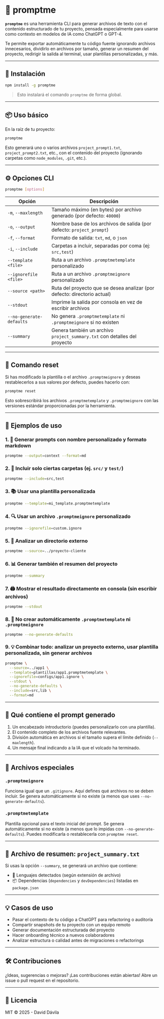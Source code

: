 # 🧠 promptme

**`promptme`** es una herramienta CLI para generar archivos de texto con el contenido estructurado de tu proyecto, pensada especialmente para usarse como contexto en modelos de IA como ChatGPT o GPT-4.

Te permite exportar automáticamente tu código fuente ignorando archivos innecesarios, dividirlo en archivos por tamaño, generar un resumen del proyecto, redirigir la salida al terminal, usar plantillas personalizadas, y más.

---

## 🚀 Instalación

```bash
npm install -g promptme
```

> Esto instalará el comando `promptme` de forma global.

---

## 📦 Uso básico

En la raíz de tu proyecto:

```bash
promptme
```

Esto generará uno o varios archivos `project_prompt1.txt`, `project_prompt2.txt`, etc., con el contenido del proyecto (ignorando carpetas como `node_modules`, `.git`, etc.).

---

## ⚙️ Opciones CLI

```bash
promptme [options]
```

| Opción                   | Descripción                                                               |
| ------------------------ | ------------------------------------------------------------------------- |
| `-m`, `--maxlength`      | Tamaño máximo (en bytes) por archivo generado (por defecto: `40000`)      |
| `-o`, `--output`         | Nombre base de los archivos de salida (por defecto: `project_prompt`)     |
| `-f`, `--format`         | Formato de salida: `txt`, `md`, o `json`                                  |
| `-i`, `--include`        | Carpetas a incluir, separadas por coma (ej: `src,test`)                   |
| `--template <file>`      | Ruta a un archivo `.promptmetemplate` personalizado                       |
| `--ignorefile <file>`    | Ruta a un archivo `.promptmeignore` personalizado                         |
| `--source <path>`        | Ruta del proyecto que se desea analizar (por defecto: directorio actual)  |
| `--stdout`               | Imprime la salida por consola en vez de escribir archivos                 |
| `--no-generate-defaults` | No genera `.promptmetemplate` ni `.promptmeignore` si no existen          |
| `--summary`              | Genera también un archivo `project_summary.txt` con detalles del proyecto |

---

## 🔄 Comando reset

Si has modificado la plantilla o el archivo `.promptmeignore` y deseas restablecerlos a sus valores por defecto, puedes hacerlo con:

```bash
promptme reset
```

Esto sobrescribirá los archivos `.promptmetemplate` y `.promptmeignore` con las versiones estándar proporcionadas por la herramienta.

---

## 📝 Ejemplos de uso

### 1. 📂 Generar prompts con nombre personalizado y formato markdown

```bash
promptme --output=context --format=md
```

### 2. 🧱 Incluir solo ciertas carpetas (ej. `src/` y `test/`)

```bash
promptme --include=src,test
```

### 3. 📚 Usar una plantilla personalizada

```bash
promptme --template=mi_template.promptmetemplate
```

### 4. 🔍 Usar un archivo `.promptmeignore` personalizado

```bash
promptme --ignorefile=custom.ignore
```

### 5. 📁 Analizar un directorio externo

```bash
promptme --source=../proyecto-cliente
```

### 6. 📊 Generar también el resumen del proyecto

```bash
promptme --summary
```

### 7. 🖨️ Mostrar el resultado directamente en consola (sin escribir archivos)

```bash
promptme --stdout
```

### 8. 🙅 No crear automáticamente `.promptmetemplate` ni `.promptmeignore`

```bash
promptme --no-generate-defaults
```

### 9. 💡 Combinar todo: analizar un proyecto externo, usar plantilla personalizada, sin generar archivos

```bash
promptme \
  --source=../app1 \
  --template=plantillas/app1.promptmetemplate \
  --ignorefile=configs/app1.ignore \
  --stdout \
  --no-generate-defaults \
  --include=src,lib \
  --format=md
```

---

## 🧠 Qué contiene el prompt generado

1. Un encabezado introductorio (puedes personalizarlo con una plantilla).
2. El contenido completo de los archivos fuente relevantes.
3. División automática en archivos si el tamaño supera el límite definido (`--maxlength`).
4. Un mensaje final indicando a la IA que el volcado ha terminado.

---

## 📄 Archivos especiales

### `.promptmeignore`

Funciona igual que un `.gitignore`. Aquí defines qué archivos no se deben incluir.
Se genera automáticamente si no existe (a menos que uses `--no-generate-defaults`).

### `.promptmetemplate`

Plantilla opcional para el texto inicial del prompt.
Se genera automáticamente si no existe (a menos que lo impidas con `--no-generate-defaults`).
Puedes modificarla o restablecerla con `promptme reset`.

---

## 📑 Archivo de resumen: `project_summary.txt`

Si usas la opción `--summary`, se generará un archivo que contiene:

- 📄 Lenguajes detectados (según extensión de archivo)
- 📦 Dependencias (`dependencies` y `devDependencies`) listadas en `package.json`

---

## 💡 Casos de uso

- Pasar el contexto de tu código a ChatGPT para refactoring o auditoría
- Compartir snapshots de tu proyecto con un equipo remoto
- Generar documentación estructurada del proyecto
- Hacer onboarding técnico a nuevos colaboradores
- Analizar estructura o calidad antes de migraciones o refactorings

---

## 🛠️ Contribuciones

¿Ideas, sugerencias o mejoras?
¡Las contribuciones están abiertas! Abre un issue o pull request en el repositorio.

---

## 📄 Licencia

MIT © 2025 - David Dávila
